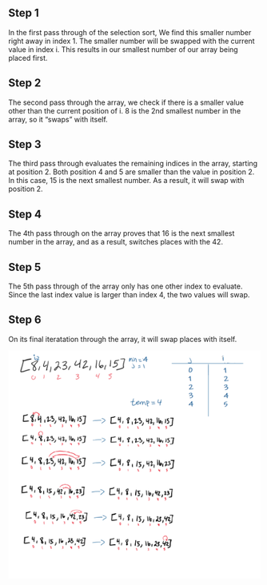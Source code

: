 ## Step 1
In the first pass through of the selection sort, We find this smaller number right away in index 1. The smaller number will be swapped with the current value in index i. This results in our smallest number of our array being placed first.

## Step 2
The second pass through the array, we check if there is a smaller value other than the current position of i. 8 is the 2nd smallest number in the array, so it “swaps” with itself.

## Step 3
The third pass through evaluates the remaining indices in the array, starting at position 2. Both position 4 and 5 are smaller than the value in position 2. In this case, 15 is the next smallest number. As a result, it will swap with position 2.

## Step 4
The 4th pass through on the array proves that 16 is the next smallest number in the array, and as a result, switches places with the 42.

## Step 5
The 5th pass through of the array only has one other index to evaluate. Since the last index value is larger than index 4, the two values will swap.

## Step 6
On its final iteratation through the array, it will swap places with itself.

![picture](cc26.png)